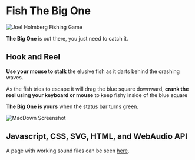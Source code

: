 # Fish The Big One

![Joel Holmberg Fishing Game](playthru.gif)

**The Big One** is out there, you just need to catch it. 

## Hook and Reel

**Use your mouse to stalk** the elusive fish as it darts behind the crashing waves. 

As the fish tries to escape it will drag the blue square downward, **crank the reel using your keyboard or mouse** to keep fishy inside of the blue square

**The Big One is yours** when the status bar turns green. 

![MacDown Screenshot](nicecatch.gif)


## Javascript, CSS, SVG, HTML, and WebAudio API
A page with working sound files can be seen [here](http://joelholmberg.com/fishing).

